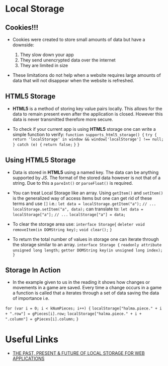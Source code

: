 # Local Storage

## Cookies!!!

- Cookies were created to store small amounts of data but have a downside:
    1. They slow down your app
    2. They send unencrypted data over the internet
    3. They are limited in size

- These limitations do not help when a website requires large amounts of data that will not disappear when the website is refreshed.

## HTML5 Storage

- **HTML5** is a method of storing key value pairs locally. This allows for the data to remain present even after the application is closed. However this data is never transmitted therefore more secure.

- To check if your current app is using **HTML5** storage one can write a simple function to verify:
    `function supports_html5_storage() {`
  `try {`
    `return 'localStorage' in window && window['localStorage'] !== null;`
  `} catch (e) {`
  `return false;`
  `}`
`}`

## Using HTML5 Storage

- Data is stored in **HTML5** using a named key. The data can be anything supported by *JS*. The format of the stored data however is not that of a string. Due to this a `pareInt()` or `parseFloat()` is required.

- You can treat Local Storage like an array. Using `getItem()` and `setItem()` is the generalized way of access items but one can get rid of these terms and use `[]` i.e.:
    `let data = localStorage.getItem("a");`
    `// ...`
    `localStorage.setItem("a", data);`
can translate to:
    `let data = localStorage["a"];`
    `// ...`
    `localStorage["a"] = data;`

- To clear the storage area use:
    `interface Storage{`
        `deleter void removeItem(in DOMString key);`
        `void clear();`
    `}`
- To return the total number of values in storage one can iterate through the storage similar to an array.
    `interface Storage {`
        `readonly attribute unsigned long length;`
        `getter DOMString key(in unsigned long index);`
    `}`

## Storage In Action

- In the example given to us in the reading it shows how changes or movements in a game are saved. Every time a change occurs in a game a function is called that a iterates through a set of data saving the data of importance i.e.

`for (var i = 0; i < kNumPieces; i++) {`
`localStorage["halma.piece." + i + ".row"] = gPieces[i].row;`
`localStorage["halma.piece." + i + ".column"] = gPieces[i].column;`
    `}`

# Useful Links

- [THE PAST, PRESENT & FUTURE OF LOCAL STORAGE FOR WEB APPLICATIONS](http://diveinto.html5doctor.com/storage.html)